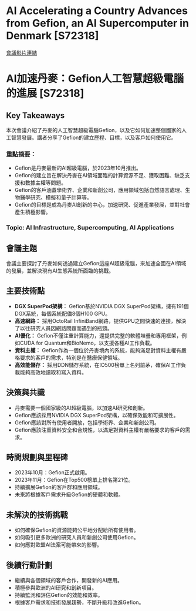 # AI Accelerating a Country Advances from Gefion, an AI Supercomputer in Denmark [S72318]
[會議影片連結](https://www.nvidia.com/gtc/session-catalog/?search=AI%20Accelerating%20a%20Country%20Advances%20from%20Gefion%2C%20an%20AI%20Supercomputer%20in%20Denmark%20%5BS72318%5D&tab.catalogallsessionstab=16566177511100015Kus#/session/1726230798273001m4xT)
# AI加速丹麥：Gefion人工智慧超級電腦的進展 [S72318]

## Key Takeaways
本次會議介紹了丹麥的人工智慧超級電腦Gefion，以及它如何加速整個國家的人工智慧發展。講者分享了Gefion的建立歷程、目標，以及客戶如何使用它。
### 重點摘要：
*   Gefion是丹麥最新的AI超級電腦，於2023年10月推出。
*   Gefion的建立旨在解決丹麥在AI領域面臨的計算資源不足、獲取困難、缺乏支援和數據主權等問題。
*   Gefion的客戶涵蓋學術界、企業和新創公司，應用領域包括自然語言處理、生物醫學研究、模擬和量子計算等。
*   Gefion的目標是成為丹麥AI創新的中心，加速研究、促進產業發展，並對社會產生積極影響。
### Topic: AI Infrastructure, Supercomputing, AI Applications

## 會議主題
會議主要探討了丹麥如何透過建立Gefion這座AI超級電腦，來加速全國在AI領域的發展，並解決現有AI生態系統所面臨的挑戰。

## 主要技術點
*   **DGX SuperPod架構：** Gefion基於NVIDIA DGX SuperPod架構，擁有191個DGX系統，每個系統配備8個H100 GPU。
*   **高速網路：** 採用OctoRail InfiniBand網路，提供GPU之間快速的連接，解決了以往研究人員因網路問題而遇到的瓶頸。
*   **AI優化：** Gefion不僅注重計算能力，還提供完整的軟體堆疊和專用框架，例如CUDA for Quantum和BioNemo，以支援各種AI工作負載。
*   **資料主權：** Gefion作為一個位於丹麥境內的系統，能夠滿足對資料主權有嚴格要求的客戶的需求，特別是在醫療保健領域。
*   **高效能儲存：** 採用DDN儲存系統，在IO500榜單上名列前茅，確保AI工作負載能夠高效地讀取和寫入資料。

## 決策與共識
*   丹麥需要一個國家級的AI超級電腦，以加速AI研究和創新。
*   Gefion應該採用NVIDIA DGX SuperPod架構，以確保效能和可擴展性。
*   Gefion應該對所有使用者開放，包括學術界、企業和新創公司。
*   Gefion應該注重資料安全和合規性，以滿足對資料主權有嚴格要求的客戶的需求。

## 時間規劃與里程碑
*   2023年10月：Gefion正式啟用。
*   2023年11月：Gefion在Top500榜單上排名第21位。
*   持續擴展Gefion的客戶群和應用領域。
*   未來將根據客戶需求升級Gefion的硬體和軟體。

## 未解決的技術挑戰
*   如何確保Gefion的資源能夠公平地分配給所有使用者。
*   如何吸引更多歐洲的研究人員和新創公司使用Gefion。
*   如何應對歐盟AI法案可能帶來的影響。

## 後續行動計劃
*   繼續與各個領域的客戶合作，開發新的AI應用。
*   積極參與歐洲的AI研究和創新項目。
*   持續監測和評估Gefion的效能和效率。
*   根據客戶需求和技術發展趨勢，不斷升級和改進Gefion。
